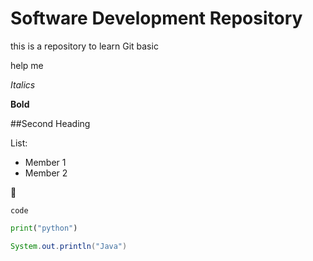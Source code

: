 # Software Development Repository

this is a repository to learn Git basic

help me

*Italics*

**Bold**

##Second Heading

List:
- Member 1
- Member 2

:penguin:

`code`

```python
print("python")
```

```java
System.out.println("Java")
```
